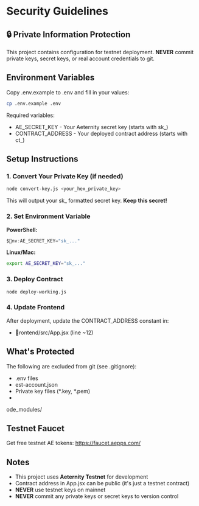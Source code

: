 # Security Guidelines

## 🔒 Private Information Protection

This project contains configuration for testnet deployment. **NEVER** commit private keys, secret keys, or real account credentials to git.

## Environment Variables

Copy .env.example to .env and fill in your values:

```bash
cp .env.example .env
```

Required variables:
- AE_SECRET_KEY - Your Aeternity secret key (starts with sk_)
- CONTRACT_ADDRESS - Your deployed contract address (starts with ct_)

## Setup Instructions

### 1. Convert Your Private Key (if needed)

```bash
node convert-key.js <your_hex_private_key>
```

This will output your sk_ formatted secret key. **Keep this secret!**

### 2. Set Environment Variable

**PowerShell:**
```powershell
$nv:AE_SECRET_KEY="sk_..."
```

**Linux/Mac:**
```bash
export AE_SECRET_KEY="sk_..."
```

### 3. Deploy Contract

```bash
node deploy-working.js
```

### 4. Update Frontend

After deployment, update the CONTRACT_ADDRESS constant in:
- rontend/src/App.jsx (line ~12)

## What's Protected

The following are excluded from git (see .gitignore):
- .env files
- 	est-account.json
- Private key files (*.key, *.pem)
- 
ode_modules/

## Testnet Faucet

Get free testnet AE tokens: https://faucet.aepps.com/

## Notes

- This project uses **Aeternity Testnet** for development
- Contract address in App.jsx can be public (it's just a testnet contract)
- **NEVER** use testnet keys on mainnet
- **NEVER** commit any private keys or secret keys to version control
